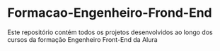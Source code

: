 # Formacao-Engenheiro-Frond-End
Este repositório contém todos os projetos desenvolvidos ao longo dos cursos da formação Engenheiro Front-End da Alura
